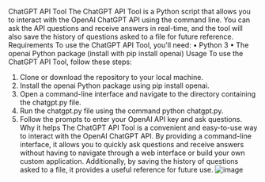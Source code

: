 ChatGPT API Tool
The ChatGPT API Tool is a Python script that allows you to interact with the OpenAI ChatGPT API using the command line. You can ask the API questions and receive answers in real-time, and the tool will also save the history of questions asked to a file for future reference.
Requirements
To use the ChatGPT API Tool, you'll need:
•	Python 3
•	The openai Python package (install with pip install openai)
Usage
To use the ChatGPT API Tool, follow these steps:
1.	Clone or download the repository to your local machine.
2.	Install the openai Python package using pip install openai.
3.	Open a command-line interface and navigate to the directory containing the chatgpt.py file.
4.	Run the chatgpt.py file using the command python chatgpt.py.
5.	Follow the prompts to enter your OpenAI API key and ask questions.
Why it helps
The ChatGPT API Tool is a convenient and easy-to-use way to interact with the OpenAI ChatGPT API. By providing a command-line interface, it allows you to quickly ask questions and receive answers without having to navigate through a web interface or build your own custom application. Additionally, by saving the history of questions asked to a file, it provides a useful reference for future use.
![image](https://user-images.githubusercontent.com/127657072/225926153-572dca14-03d2-42dd-b529-18df3ddc681d.png)
